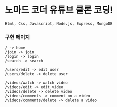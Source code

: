 # 노마드 코더 유튜브 클론 코딩!

    Html, Css, Javascript, Node.js, Express, MongoDB



### 구현 페이지
    / -> home
    /join -> join
    /login -> login
    /search -> search

    /users/edit -> edit user
    /users/delete -> delete user

    /videos/watch -> watch video
    /videos/edit -> edit video
    /videos/delete -> delete video
    /videos/comments -> comment on a video
    /videos/comments/delete -> delete a video